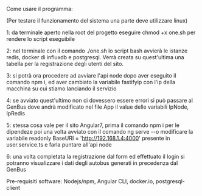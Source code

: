 ﻿Come usare il programma:

(Per testare il funzionamento del sistema una parte deve utilizzare linux)

1: da terminale aperto nella root del progetto eseguire chmod +x one.sh per rendere lo script eseguibile 

2: nel terminale con il comando ./one.sh  lo script bash avvierà le istanze redis, docker di influxdb e postgresql.
Verrà creata su quest'ultima una tabella per la registrazione degli utenti del sito. 

3: si potrà ora procedere ad avviare l'api node dopo aver eseguito il comando npm i, ed aver cambiato la variabile fastifyip con l'ip della macchina su cui stiamo lanciando il servizio 

4: se avviato quest'ultimo non ci dovessero essere errori si può passare al GenBus dove andrà modificato nel file App il value delle variabili IpNode, IpRedis 

5: stessa cosa vale per il sito Angular7, prima il comando npm i per le dipendeze poi una volta avviato con il comando ng serve --o modificare la variabile readonly BaseURI = 'http://192.168.1.4:4000' presente in user.service.ts e farla puntare all'api node

6: una volta completata la registrazione dal form ed effettuato il login si potranno visualizzare i dati degli autobus generati in precedenza dal GenBus




Pre-requisiti software: Nodejs/npm, Angular CLI, docker.io, postgresql-client 
